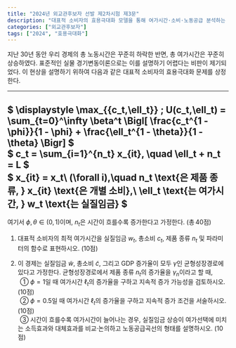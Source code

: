 ```yaml
---
title: "2024년 외교관후보자 선발 제2차시험 제3문"
description: "대표적 소비자의 효용극대화 모델을 통해 여가시간·소비·노동공급 분석하는 문제"
categories: ["외교관후보자"]
tags: ["2024", "효용극대화"]
---
```


지난 30년 동안 우리 경제의 총 노동시간은 꾸준히 하락한 반면, 총 여가시간은 꾸준히 상승하였다. 표준적인 실물 경기변동이론으로는 이를 설명하기 어렵다는 비판이 제기되었다. 이 현상을 설명하기 위하여 다음과 같은 대표적 소비자의 효용극대화 문제를 상정한다.

---
$ \displaystyle \max_{\{c_t,\ell_t\}} \; U(c_t,\ell_t) = \sum_{t=0}^\infty \beta^t \Bigl[ \frac{c_t^{1 - \phi}}{1 - \phi} + \frac{\ell_t^{1 - \theta}}{1 - \theta} \Bigr] $  
$ c_t = \sum_{i=1}^{n_t} x_{it}, \quad \ell_t + n_t = L $  
$ x_{it} = x_t\ (\forall i),\quad n_t \text{은 제품 종류, } x_{it} \text{은 개별 소비},\ \ell_t \text{는 여가시간, } w_t \text{는 실질임금} $
---

여기서 $\phi,\theta\in(0,1)$이며, $n_t$은 시간이 흐를수록 증가한다고 가정한다. (총 40점)

1) 대표적 소비자의 최적 여가시간을 실질임금 $w_t$, 총소비 $c_t$, 제품 종류 $n_t$ 및 파라미터의 함수로 표현하시오. (10점)

2) 이 경제는 실질임금 $\tilde w$, 총소비 $\tilde c$, 그리고 GDP 증가율이 모두 $\gamma$인 균형성장경로에 있다고 가정한다. 균형성장경로에서 제품 종류 $n_t$의 증가율을 $\gamma_n$이라고 할 때,  
  ① $\phi=1$일 때 여가시간 $\ell_t$의 증가율을 구하고 지속적 증가 가능성을 검토하시오. (10점)  
  ② $\phi=0.5$일 때 여가시간 $\ell_t$의 증가율을 구하고 지속적 증가 조건을 서술하시오. (10점)  
  ③ 시간이 흐를수록 여가시간이 늘어나는 경우, 실질임금 상승이 여가선택에 미치는 소득효과와 대체효과를 비교·논의하고 노동공급곡선의 형태를 설명하시오. (10점)
